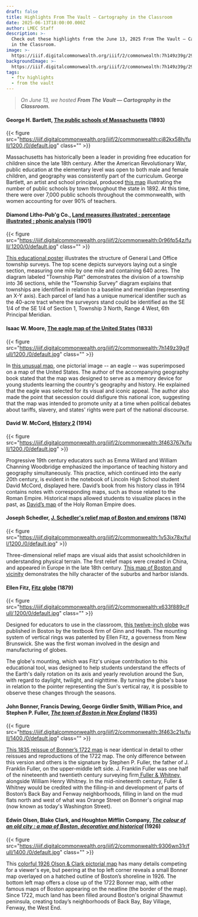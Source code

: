 ```yaml
---
draft: false
title: Highlights From The Vault — Cartography in the Classroom
date: 2025-06-13T18:00:00.000Z
author: LMEC Staff
description: >-
  Check out these highlights from the June 13, 2025 From The Vault — Cartography
  in the Classroom.
image: >-
  https://iiif.digitalcommonwealth.org/iiif/2/commonwealth:7h149z39g/293,215,5575,2005/1200,/0/default.jpg
backgroundImage: >-
  https://iiif.digitalcommonwealth.org/iiif/2/commonwealth:7h149z39g/293,215,5575,2005/1200,/0/default.jpg
tags:
  - ftv highlights
  - from the vault
---
```


> *On June 13, we hosted **From The Vault — Cartography in the Classroom.***

#### George H. Bartlett, [The public schools of Massachusetts](https://collections.leventhalmap.org/search/commonwealth:cj82kx577) (1893)

{{< figure src="https://iiif.digitalcommonwealth.org/iiif/2/commonwealth:cj82kx58h/full/1200,/0/default.jpg" class="" >}}

Massachusetts has historically been a leader in providing free education for children since the late 18th century. After the American Revolutionary War, public education at the elementary level was open to both male and female children, and geography was consistently part of the curriculum. George Bartlett, an artist and school principal, produced [this map](https://collections.leventhalmap.org/search/commonwealth:cj82kx577) illustrating the number of public schools by town throughout the state in 1892. At this time, there were over 7,000 public schools throughout the commonwealth, with women accounting for over 90% of teachers.

#### Diamond Litho-Pub'g Co., [Land measures illustrated ; percentage illustrated ; phonic analysis](https://collections.leventhalmap.org/search/commonwealth:0r96fp53p) (1901)

{{< figure src="https://iiif.digitalcommonwealth.org/iiif/2/commonwealth:0r96fp54z/full/,1200/0/default.jpg" class="" >}}

[This educational poster](https://collections.leventhalmap.org/search/commonwealth:0r96fp53p) illustrates the structure of General Land Office township surveys. The top scene depicts surveyors laying out a single section, measuring one mile by one mile and containing 640 acres. The diagram labeled "Township Plat" demonstrates the division of a township into 36 sections, while the "Township Survey" diagram explains that townships are identified in relation to a baseline and meridian (representing an X-Y axis). Each parcel of land has a unique numerical identifier such as the 40-acre tract where the surveyors stand could be identified as the SE 1/4 of the SE 1/4 of Section 1, Township 3 North, Range 4 West, 6th Principal Meridian.

#### Isaac W. Moore, [The eagle map of the United States](https://collections.leventhalmap.org/search/commonwealth:7h149z386) (1833)

{{< figure src="https://iiif.digitalcommonwealth.org/iiif/2/commonwealth:7h149z39g/full/1200,/0/default.jpg" class="" >}}

In [this unusual map](https://collections.leventhalmap.org/search/commonwealth:7h149z386), one pictorial image -- an eagle -- was superimposed on a map of the United States. The author of the accompanying geography book stated that the map was designed to serve as a memory device for young students learning the country's geography and history. He explained that the eagle was selected for its visual and iconic appeal. The author also made the point that secession could disfigure this national icon, suggesting that the map was intended to promote unity at a time when political debates about tariffs, slavery, and states' rights were part of the national discourse.

#### David W. McCord, [History 2](https://collections.leventhalmap.org/search/commonwealth:3f4637669) (1914)

{{< figure src="https://iiif.digitalcommonwealth.org/iiif/2/commonwealth:3f463767k/full/1200,/0/default.jpg" >}}

Progressive 19th century educators such as Emma Willard and William Channing Woodbridge emphasized the importance of teaching history and geography simultaneously. This practice, which continued into the early 20th century, is evident in the notebook of Lincoln High School student David McCord, displayed here. David’s book from his history class in 1914 contains notes with corresponding maps, such as those related to the Roman Empire. Historical maps allowed students to visualize places in the past, as [David’s map](https://collections.leventhalmap.org/search/commonwealth:3f4637669) of the Holy Roman Empire does.

#### Joseph Schedler, [J. Schedler's relief map of Boston and environs](https://collections.leventhalmap.org/search/commonwealth:9s161h55p) (1874)

{{< figure src="https://iiif.digitalcommonwealth.org/iiif/2/commonwealth:1v53jx78x/full/1200,/0/default.jpg" >}}

Three-dimensional relief maps are visual aids that assist schoolchildren in understanding physical terrain. The first relief maps were created in China, and appeared in Europe in the late 18th century. [This map of Boston and vicinity](https://collections.leventhalmap.org/search/commonwealth:9s161h55p) demonstrates the hilly character of the suburbs and harbor islands.

#### Ellen Fitz, [Fitz globe](https://collections.leventhalmap.org/search/commonwealth:x633f8883) (1879)

{{< figure src="https://iiif.digitalcommonwealth.org/iiif/2/commonwealth:x633f889c/full/,1200/0/default.jpg" class="" >}}

Designed for educators to use in the classroom, [this twelve-inch globe](https://collections.leventhalmap.org/search/commonwealth:x633f8883) was published in Boston by the textbook firm of Ginn and Heath. The mounting system of vertical rings was patented by Ellen Fitz, a governess from New Brunswick. She was the first woman involved in the design and manufacturing of globes.

The globe's mounting, which was Fitz's unique contribution to this educational tool, was designed to help students understand the effects of the Earth's daily rotation on its axis and yearly revolution around the Sun, with regard to daylight, twilight, and nighttime. By turning the globe's base in relation to the pointer representing the Sun's vertical ray, it is possible to observe these changes through the seasons.

#### John Bonner, Francis Dewing, George Girdler Smith, William Price, and &#xA;Stephen P. Fuller, *[The town of Boston in New England](https://collections.leventhalmap.org/search/commonwealth:3f4631769)* (1835)

{{< figure src="https://iiif.digitalcommonwealth.org/iiif/2/commonwealth:3f463c21s/full/1400,/0/default.jpg" class="" >}}

[This 1835 reissue of Bonner’s 1722 map](https://collections.leventhalmap.org/search/commonwealth:3f4631769) is near identical in detail to other reissues and reproductions of the 1722 map. The only difference between this version and others is the signature by Stephen P. Fuller, the father of J. Franklin Fuller, on the upper-middle left side. J. Franklin Fuller was one half of the nineteenth and twentieth century surveying firm[ Fuller & Whitney,](https://archives.bpl.org/agents/corporate_entities/153) alongside William Henry Whitney. In the mid-nineteenth century, Fuller & Whitney would be credited with the filling-in and development of parts of Boston’s Back Bay and Fenway neighborhoods, filling in land on the mud flats north and west of what was Orange Street on Bonner's original map (now known as today's Washington Street).

#### Edwin Olsen, Blake Clark, and Houghton Mifflin Company, *[The colour of an old city : a map of Boston, decorative and historical](https://collections.leventhalmap.org/search/commonwealth:rj432v46t)* (1926)

{{< figure src="https://iiif.digitalcommonwealth.org/iiif/2/commonwealth:9306wn31r/full/1400,/0/default.jpg" class="" >}}

This [colorful 1926 Olson & Clark pictorial map](https://collections.leventhalmap.org/search/commonwealth:rj432v46t) has many details competing for a viewer's eye, but peering at the top left corner reveals a small Bonner map overlayed on a hatched outline of Boston’s shoreline in 1926. The bottom left map offers a close up of the 1722 Bonner map, with other famous maps of Boston appearing on the neatline (the border of the map). Since 1722, much land has been filled around Boston's original Shawmut peninsula, creating today’s neighborhoods of Back Bay, Bay Village, Fenway, the West End.

